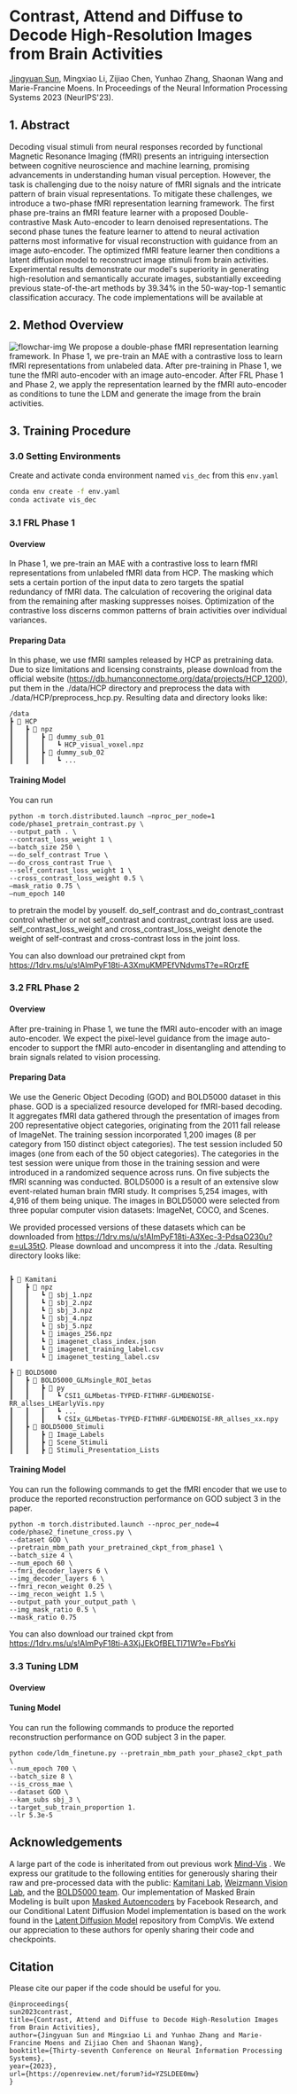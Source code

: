 # Contrast, Attend and Diffuse to Decode High-Resolution Images from Brain Activities

[Jingyuan Sun](https://sites.google.com/view/jingyuan-sun/home?authuser=0), Mingxiao Li, Zijiao Chen, Yunhao Zhang, Shaonan Wang and Marie-Francine Moens. In Proceedings of the Neural Information Processing Systems 2023 (NeurIPS'23).

## 1. Abstract
Decoding visual stimuli from neural responses recorded by functional Magnetic Resonance Imaging (fMRI) presents an intriguing intersection between cognitive neuroscience and machine learning, promising advancements in understanding human visual perception. However, the task is challenging due to the noisy nature of fMRI signals and the intricate pattern of brain visual representations. To mitigate these challenges, we introduce a two-phase fMRI representation learning framework. The first phase pre-trains an fMRI feature learner with a proposed Double-contrastive Mask Auto-encoder to learn denoised representations. The second phase tunes the feature learner to attend to neural activation patterns most informative for visual reconstruction with guidance from an image auto-encoder. The optimized fMRI feature learner then conditions a latent diffusion model to reconstruct image stimuli from brain activities. Experimental results demonstrate our model's superiority in generating high-resolution and semantically accurate images, substantially exceeding previous state-of-the-art methods by $39.34\%$ in the 50-way-top-1 semantic classification accuracy. The code implementations will be available at 


## 2. Method Overview
![flowchar-img](figures/full_major.png)
We propose a double-phase fMRI representation learning framework. In Phase 1, we pre-train an MAE with a contrastive loss to learn fMRI representations from unlabeled data. After pre-training in Phase 1, we tune the fMRI auto-encoder with an image auto-encoder.  After FRL Phase 1 and Phase 2, we apply the representation learned by the fMRI auto-encoder as conditions to tune the LDM and generate the image from the brain activities. 

## 3. Training Procedure

### 3.0 Setting Environments

Create and activate conda environment named ```vis_dec``` from this ```env.yaml```
```sh
conda env create -f env.yaml
conda activate vis_dec
```


### 3.1 FRL Phase 1
#### Overview
In Phase 1, we pre-train an MAE with a contrastive loss to learn fMRI representations from unlabeled fMRI data from HCP. The masking which sets a certain portion of the input data to zero targets the spatial redundancy of fMRI data. The calculation of recovering the original data from the remaining after masking suppresses noises. Optimization of the contrastive loss discerns common patterns of brain activities over individual variances.
#### Preparing Data 
In this phase, we use fMRI samples released by HCP as pretraining data. Due to size limitations and licensing constraints, please download from the official website (https://db.humanconnectome.org/data/projects/HCP_1200), put them in the ./data/HCP directory and preprocess the data with ./data/HCP/preprocess_hcp.py. Resulting data and directory looks like:
```
/data
┣ 📂 HCP
┃   ┣ 📂 npz
┃   ┃   ┣ 📂 dummy_sub_01
┃   ┃   ┃   ┗ HCP_visual_voxel.npz
┃   ┃   ┣ 📂 dummy_sub_02
┃   ┃   ┃   ┗ ...
```
#### Training Model

You can run
```
python -m torch.distributed.launch —nproc_per_node=1  code/phase1_pretrain_contrast.py \
--output_path . \  
--contrast_loss_weight 1 \
—-batch_size 250 \
—-do_self_contrast True \
—-do_cross_contrast True \
--self_contrast_loss_weight 1 \ 
--cross_contrast_loss_weight 0.5 \
—mask_ratio 0.75 \
—num_epoch 140 
```
to pretrain the model by youself.
do_self_contrast and do_contrast_contrast control whether or not self_contrast and contrast_contrast loss are used.
self_contrast_loss_weight and cross_contrast_loss_weight denote the weight of self-contrast and cross-contrast loss in the joint loss.

You can also download our pretrained ckpt from https://1drv.ms/u/s!AlmPyF18ti-A3XmuKMPEfVNdvmsT?e=ROrzfE
### 3.2 FRL Phase 2

#### Overview 
After pre-training in Phase 1, we tune the fMRI auto-encoder with an image auto-encoder. We expect the pixel-level guidance from the image auto-encoder to support the fMRI auto-encoder in disentangling and attending to brain signals related to vision processing. 

#### Preparing Data
We use the Generic Object Decoding (GOD) and BOLD5000 dataset in this phase. GOD is a specialized resource developed for fMRI-based decoding. It aggregates fMRI data gathered through the presentation of images from 200 representative object categories, originating from the 2011 fall release of ImageNet. The training session incorporated 1,200 images (8 per category from 150 distinct object categories). The test session included 50 images (one from each of the 50 object categories). The categories in the test session were unique from those in the training session and were introduced in a randomized sequence across runs. On five subjects the fMRI scanning was conducted. BOLD5000   is a result of an extensive slow event-related human brain fMRI study. It comprises 5,254 images, with 4,916 of them being unique.  The images in BOLD5000 were selected from three popular computer vision datasets: ImageNet, COCO, and Scenes.  

We provided processed versions of these datasets which can be downloaded from https://1drv.ms/u/s!AlmPyF18ti-A3Xec-3-PdsaO230u?e=uL35tO. 
Please download and uncompress it into the ./data. Resulting directory looks like:

```

┣ 📂 Kamitani
┃   ┣ 📂 npz
┃   ┃   ┗ 📜 sbj_1.npz
┃   ┃   ┗ 📜 sbj_2.npz
┃   ┃   ┗ 📜 sbj_3.npz
┃   ┃   ┗ 📜 sbj_4.npz
┃   ┃   ┗ 📜 sbj_5.npz
┃   ┃   ┗ 📜 images_256.npz
┃   ┃   ┗ 📜 imagenet_class_index.json
┃   ┃   ┗ 📜 imagenet_training_label.csv
┃   ┃   ┗ 📜 imagenet_testing_label.csv

┣ 📂 BOLD5000
┃   ┣ 📂 BOLD5000_GLMsingle_ROI_betas
┃   ┃   ┣ 📂 py
┃   ┃   ┃   ┗ CSI1_GLMbetas-TYPED-FITHRF-GLMDENOISE-RR_allses_LHEarlyVis.npy
┃   ┃   ┃   ┗ ...
┃   ┃   ┃   ┗ CSIx_GLMbetas-TYPED-FITHRF-GLMDENOISE-RR_allses_xx.npy
┃   ┣ 📂 BOLD5000_Stimuli
┃   ┃   ┣ 📂 Image_Labels
┃   ┃   ┣ 📂 Scene_Stimuli
┃   ┃   ┣ 📂 Stimuli_Presentation_Lists

```

#### Training Model

You can run the following commands to get the fMRI encoder that we use to produce the reported reconstruction performance on GOD subject 3 in the paper.

```
python -m torch.distributed.launch --nproc_per_node=4 code/phase2_finetune_cross.py \
--dataset GOD \
--pretrain_mbm_path your_pretrained_ckpt_from_phase1 \
--batch_size 4 \
--num_epoch 60 \
--fmri_decoder_layers 6 \
--img_decoder_layers 6 \
--fmri_recon_weight 0.25 \ 
--img_recon_weight 1.5 \
--output_path your_output_path \ 
--img_mask_ratio 0.5 \
--mask_ratio 0.75 
```
You can also download our trained ckpt from https://1drv.ms/u/s!AlmPyF18ti-A3XjJEkOfBELTl71W?e=FbsYki

### 3.3 Tuning LDM
#### Overview

#### Tuning Model

You can run the following commands to produce the reported reconstruction performance on GOD subject 3 in the paper.
```
python code/ldm_finetune.py --pretrain_mbm_path your_phase2_ckpt_path \
--num_epoch 700 \
--batch_size 8 \
--is_cross_mae \
--dataset GOD \
--kam_subs sbj_3 \
--target_sub_train_proportion 1. 
--lr 5.3e-5
```




## Acknowledgements
A large part of the code is inheritated from out previous work [Mind-Vis](https://github.com/zjc062/mind-vis) . 
We express our gratitude to the following entities for generously sharing their raw and pre-processed data with the public: [Kamitani Lab](https://github.com/KamitaniLab), [Weizmann Vision Lab](https://github.com/WeizmannVision), and the [BOLD5000 team](https://bold5000-dataset.github.io/website/). Our implementation of Masked Brain Modeling is built upon [Masked Autoencoders](https://github.com/facebookresearch/mae) by Facebook Research, and our Conditional Latent Diffusion Model implementation is based on the work found in the [Latent Diffusion Model](https://github.com/CompVis/latent-diffusion) repository from CompVis. We extend our appreciation to these authors for openly sharing their code and checkpoints.

## Citation
Please cite our paper if the code should be useful for you.
```
@inproceedings{
sun2023contrast,
title={Contrast, Attend and Diffuse to Decode High-Resolution Images from Brain Activities},
author={Jingyuan Sun and Mingxiao Li and Yunhao Zhang and Marie-Francine Moens and Zijiao Chen and Shaonan Wang},
booktitle={Thirty-seventh Conference on Neural Information Processing Systems},
year={2023},
url={https://openreview.net/forum?id=YZSLDEE0mw}
}
```

